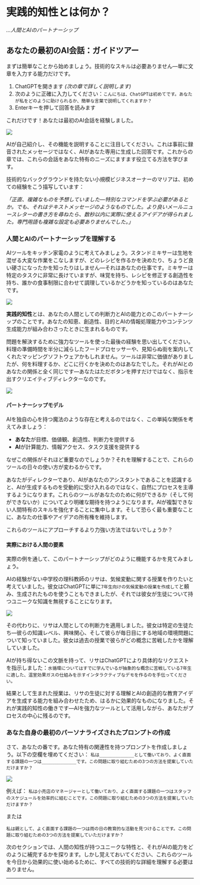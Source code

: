 # **実践的知性**とは何か？

*...人間とAIのパートナーシップ*

## あなたの最初のAI会話：ガイドツアー

まずは簡単なことから始めましょう。技術的なスキルは必要ありません—単に文章を入力する能力だけです。

1. ChatGPTを開きます *(次の章で詳しく説明します)*
2. 次のように正確に入力してください：`こんにちは、ChatGPTは初めてです。あなたが私をどのように助けられるか、簡単な言葉で説明してくれますか？`
3. Enterキーを押して回答を読みます

これだけです！あなたは最初のAI会話を経験しました。

![](images/first-conversation.jpg)

AIが自己紹介し、その機能を説明することに注目してください。これは事前に録音されたメッセージではなく、AIがあなた専用に生成した回答です。これからの章では、これらの会話をあなた特有のニーズにますます役立てる方法を学びます。

技術的なバックグラウンドを持たない小規模ビジネスオーナーのマリアは、初めての経験をこう描写しています：

*「正直、複雑なものを予想していました—特別なコマンドを学ぶ必要があるとか。でも、それはテキストメッセージのようなものでした。より良いメールニュースレターの書き方を尋ねたら、数秒以内に実際に使えるアイデアが得られました。専門用語も複雑な設定も必要ありませんでした。」*

### 人間とAIのパートナーシップを理解する

AIツールをキッチン家電のように考えてみましょう。スタンドミキサーは生地を混ぜる大変な作業をこなしますが、どのレシピを作るかを決めたり、ちょうど良い硬さになったかを知ったりはしません—それはあなたの仕事です。ミキサーは特定のタスクに非常に長けていますが、味覚を持ち、レシピを修正する創造性を持ち、誰かの食事制限に合わせて調理しているかどうかを知っているのはあなたです。

![](images/kitchen-analogy.jpg)

**実践的知性**とは、あなたの人間としての判断力とAIの能力とのこのパートナーシップのことです。あなたの知恵、創造性、目的とAIの情報処理能力やコンテンツ生成能力が組み合わさったときに生まれるものです。

問題を解決するために強力なツールを使った最後の経験を思い出してください。料理の準備時間を半分に減らしたフードプロセッサーや、見知らぬ街を案内してくれたマッピングソフトウェアかもしれません。ツールは非常に価値がありましたが、何を料理するか、どこに行くかを決めたのはあなたでした。それがAIとのあなたの関係と全く同じです—あなたはただボタンを押すだけではなく、指示を出すクリエイティブディレクターなのです。

![](images/human-ai-partnership.jpg)

#### パートナーシップモデル

AIを独自の心を持つ魔法のような存在と考えるのではなく、この単純な関係を考えてみましょう：

- **あなた**が目標、価値観、創造性、判断力を提供する
- **AI**が計算能力、情報アクセス、タスク支援を提供する

なぜこの関係がそれほど重要なのでしょうか？それを理解することで、これらのツールの日々の使い方が変わるからです。

あなたがディレクターであり、AIがあなたのアシスタントであることを認識すると、AIが生成するものを受動的に受け入れるのではなく、自然にプロセスを主導するようになります。これらのツールがあなたのために何ができるか（そして何ができないか）についてより明確な期待を持つようになります。AIが複製できない人間特有のスキルを強化することに集中します。そして恐らく最も重要なことに、あなたの仕事やアイデアの所有権を維持します。

これらのツールにアプローチするより力強い方法ではないでしょうか？

#### 実際における人間の要素

実際の例を通して、このパートナーシップがどのように機能するかを見てみましょう。

AIの経験がない中学校の理科教師のリサは、気候変動に関する授業を作りたいと考えていました。彼女はChatGPTに単に`7年生向けの気候変動の授業を作成して`と頼み、生成されたものを使うこともできましたが、それでは彼女が生徒について持つユニークな知識を無視することになります。

![](images/teacher-example.jpg)

その代わりに、リサは人間としての判断力を適用しました。彼女は特定の生徒たち—彼らの知識レベル、興味関心、そして彼らが毎日目にする地域の環境問題について知っていました。彼女は過去の授業で彼らがどの概念に苦戦したかを理解していました。

AIが持ち得ないこの文脈を持って、リサはChatGPTにより具体的なリクエストを指示しました：`水循環についてはすでに学んでいるが抽象的な概念に苦戦している7年生に適した、温室効果ガスの仕組みを示すインタラクティブなデモを作るのを手伝ってください。`

結果として生まれた授業は、リサの生徒に対する理解とAIの創造的な教育アイデアを生成する能力を組み合わせたため、はるかに効果的なものになりました。それが実践的知性の働きです—AIを強力なツールとして活用しながら、あなたがプロセスの中心に残るのです。

### あなた自身の最初のパーソナライズされたプロンプトの作成

さて、あなたの番です。あなた特有の関連性を持つプロンプトを作成しましょう。以下の空欄を埋めてください：
`私は_____________として働いており、よく直面する課題の一つは_____________です。この問題に取り組むための3つの方法を提案していただけますか？`

![](images/prompt-template.jpg)

例えば：
`私は小売店のマネージャーとして働いており、よく直面する課題の一つはスタッフのスケジュールを効率的に組むことです。この問題に取り組むための3つの方法を提案していただけますか？`

または

`私は親として、よく直面する課題の一つは雨の日の教育的な活動を見つけることです。この問題に取り組むための3つの方法を提案していただけますか？`

次のセクションでは、人間の知性が持つユニークな特性と、それがAIの能力をどのように補完するかを探ります。しかし覚えておいてください、これらのツールを今日から効果的に使い始めるために、すべての技術的な詳細を理解する必要はありません。

--- 